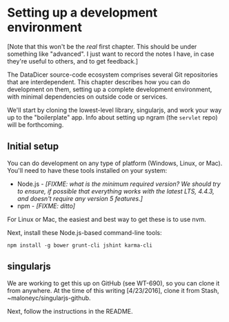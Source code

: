 # Setting up a development environment


[Note that this won't be the *real* first chapter. This should be under something like "advanced". I just want to record the notes I have, in case they're useful to others, and to get feedback.]

The DataDicer source-code ecosystem comprises several Git repositories that are interdependent. This chapter describes how you can do development on them, setting up a complete development environment, with minimal dependencies on outside code or services. 

We'll start by cloning the lowest-level library, singularjs, and work your way up to the "boilerplate" app. Info about setting up ngram (the `servlet` repo) will be forthcoming.

## Initial setup
You can do development on any type of platform (Windows, Linux, or Mac). You'll need to have these tools installed on your system:

* Node.js - *[FIXME: what is the minimum required version? We should try to ensure, if possible that everything works with the latest LTS, 4.4.3, and doesn't require any version 5 features.]*
* npm - *[FIXME: ditto]*

For Linux or Mac, the easiest and best way to get these is to use nvm.

Next, install these Node.js-based command-line tools:

```
npm install -g bower grunt-cli jshint karma-cli
```

## singularjs

<div class='fixme'>We are working to get this up on GitHub (see WT-690), so you can clone it from anywhere. At the time of this writing [4/23/2016], clone it from Stash, ~maloneyc/singularjs-github.</div>

Next, follow the instructions in the README.